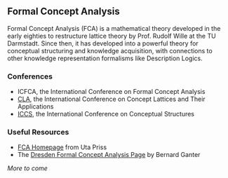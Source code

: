 ## Formal Concept Analysis

Formal Concept Analysis (FCA) is a mathematical theory developed in the early eighties to
restructure lattice theory by Prof. Rudolf Wille at the TU Darmstadt.  Since then, it has developed
into a powerful theory for conceptual structuring and knowledge acquisition, with connections to
other knowledge representation formalisms like Description Logics.
 
### Conferences

* ICFCA, the International Conference on Formal Concept Analysis
* [CLA](http://cla.inf.upol.cz/), the International Conference on Concept Lattices and Their
  Applications
* [ICCS](http://www.iccs.info), the International Conference on Conceptual Structures


### Useful Resources

* [FCA Homepage](http://www.upriss.org.uk/fca/fca.html) from Uta Priss
* The [Dresden Formal Concept Analysis Page](http://www.math.tu-dresden.de/~ganter/fba.html) by
  Bernard Ganter
  
*More to come*

